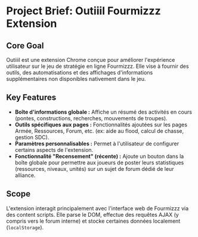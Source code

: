# Project Brief: Outiiil Fourmizzz Extension

## Core Goal
Outiiil est une extension Chrome conçue pour améliorer l'expérience utilisateur sur le jeu de stratégie en ligne Fourmizzz. Elle vise à fournir des outils, des automatisations et des affichages d'informations supplémentaires non disponibles nativement dans le jeu.

## Key Features
- **Boîte d'informations globale :** Affiche un résumé des activités en cours (pontes, constructions, recherches, mouvements de troupes).
- **Outils spécifiques aux pages :** Fonctionnalités ajoutées sur les pages Armée, Ressources, Forum, etc. (ex: aide au flood, calcul de chasse, gestion SDC).
- **Paramètres personnalisables :** Permet à l'utilisateur de configurer certains aspects de l'extension.
- **Fonctionnalité "Recensement" (récente) :** Ajoute un bouton dans la boîte globale pour permettre aux joueurs de poster leurs statistiques (ressources, niveaux, unités) sur un sujet de forum dédié de leur alliance.

## Scope
L'extension interagit principalement avec l'interface web de Fourmizzz via des content scripts. Elle parse le DOM, effectue des requêtes AJAX (y compris vers le forum interne) et stocke certaines données localement (`localStorage`).
